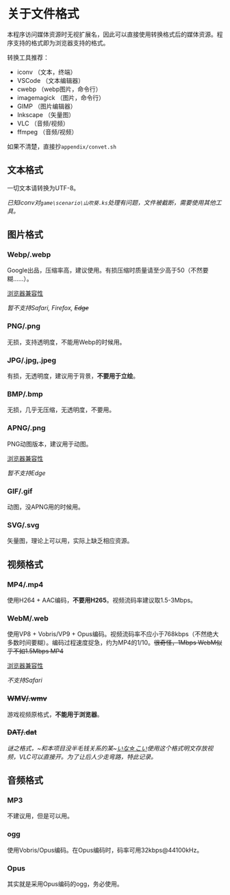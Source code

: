 # 关于文件格式
本程序访问媒体资源时无视扩展名，因此可以直接使用转换格式后的媒体资源。程序支持的格式即为浏览器支持的格式。

转换工具推荐：
- iconv （文本，终端）
- VSCode （文本编辑器）
- cwebp （webp图片，命令行）
- imagemagick （图片，命令行）
- GIMP （图片编辑器）
- Inkscape （矢量图）
- VLC （音频/视频）
- ffmpeg （音频/视频）

如果不清楚，直接抄`appendix/convet.sh`

## 文本格式
一切文本请转换为UTF-8。

*已知iconv对`game\scenario\山吹葵.ks`处理有问题，文件被截断，需要使用其他工具。*

## 图片格式
### Webp/.webp
Google出品，压缩率高，建议使用。有损压缩时质量请至少高于50（不然要糊……）。

[浏览器兼容性](https://caniuse.com/#feat=webp)

*暂不支持Safari, Firefox, ~~Edge~~*
### PNG/.png
无损，支持透明度，不能用Webp的时候用。
### JPG/.jpg,.jpeg
有损，无透明度，建议用于背景，**不要用于立绘**。
### BMP/.bmp
无损，几乎无压缩，无透明度，不要用。
### APNG/.png
PNG动图版本，建议用于动图。

[浏览器兼容性](https://caniuse.com/#feat=apng)

*暂不支持Edge*
### GIF/.gif
动图，没APNG用的时候用。
### SVG/.svg
矢量图，理论上可以用，实际上缺乏相应资源。

## 视频格式
### MP4/.mp4
使用H264 + AAC编码，**不要用H265**。视频流码率建议取1.5-3Mbps。

### WebM/.web
使用VP8 + Vobris/VP9 + Opus编码。视频流码率不应小于768kbps（不然绝大多数时间要糊）。编码过程速度捉急，约为MP4的1/10。~~很奇怪，1Mbps WebM似乎不如1.5Mbps MP4~~

[浏览器兼容性](https://caniuse.com/#feat=webp)

*不支持Safari*

### ~~WMV/.wmv~~
游戏视频原格式，**不能用于浏览器**。

### ~~DAT/.dat~~
*谜之格式，~和本项目没半毛钱关系的某~[いな☆こい](https://whirlpool.co.jp/inakoi/inakoi_top.htm)使用这个格式明文存放视频，VLC可以直接开。为了让后人少走弯路，特此记录。*

## 音频格式
### MP3
不建议用，但是可以用。
### ogg
使用Vobris/Opus编码。在Opus编码时，码率可用32kbps@44100kHz。
### Opus
其实就是采用Opus编码的ogg，务必使用。